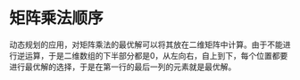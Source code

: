 # 矩阵乘法顺序
动态规划的应用，对矩阵乘法的最优解可以将其放在二维矩阵中计算。由于不能进行逆运算，于是二维数组的下半部分都是0，从左向右，自上到下，每个位置都要进行最优解的选择，于是在第一行的最后一列的元素就是最优解。
